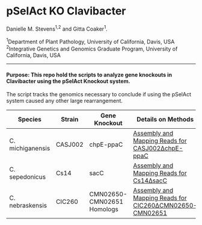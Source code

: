 # pSelAct KO Clavibacter

Danielle M. Stevens<sup>1,2</sup> and Gitta Coaker<sup>1</sup>.

<sup>1</sup>Department of Plant Pathology, University of California, Davis, USA <br />
<sup>2</sup>Integrative Genetics and Genomics Graduate Program, University of California, Davis, USA <br />

---

#### Purpose: This repo hold the scripts to analyze gene knockouts in Clavibacter using the pSelAct Knockout system.


The script tracks the genomics necessary to conclude if using the pSelAct system caused any other large rearrangement.

|Species|Strain|Gene Knockout|Details on Methods|
|------|----------|---------|-------------------|
|C. michiganensis|CASJ002|chpE-ppaC|[Assembly and Mapping Reads for CASJ002ΔchpE-ppaC](Assembly_and_Mapping_methods_DMS092.md)|
|C. sepedonicus|Cs14|sacC|[Assembly and Mapping Reads for Cs14ΔsacC]()|
|C. nebraskensis|CIC260|CMN02650-CMN02651 Homologs|[Assembly and Mapping Reads for CIC260ΔCMN02650-CMN02651]()|